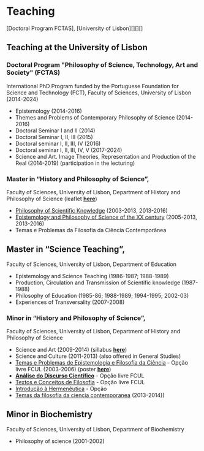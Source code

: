# Teaching

[Doctoral Program FCTAS], [University of Lisbon][][][]

## Teaching at the University of Lisbon 

### Doctoral Program  "Philosophy of Science, Technology, Art and Society" (FCTAS)
International PhD Program funded by the Portuguese Foundation for Science and Technology (FCT), Faculty of Sciences, University of Lisbon (2014-2024)

* Epistemology (2014-2016) 
* Themes and Problems of Contemporary Philosophy of Science (2014-2016)
* Doctoral Seminar I and II (2014)
* Doctoral Seminar I, II, III (2015)
* Doctoral seminar I, II, III, IV (2016)
* Doctoral seminar I, II, III, IV, V (2017-2024)
* Science and Art. Image Theories, Representation and Production of the Real (2014-2019) (participation in the lecturing)

### Master in “History and Philosophy of Science”, 
Faculty of Sciences, University of Lisbon, Department of History and Philosophy of Science (leaflet [**here**](https://ciencias.ulisboa.pt/sites/default/files/fcul/dep/sahfc/doc/dossier%20mestrado%202011-12.pdf))
* [Philosophy of Scientific Knowledge](https://webpages.ciencias.ulisboa.pt/~ommartins/fcc/index.html) (2003-2013, 2013-2016)
* [Epistemology and Philosophy of Science of the XX century](https://webpages.ciencias.ulisboa.pt/~ommartins/docencia/epistemologia_filccs.htm) (2005-2013, 2013-2016)
* Temas e Problemas da Filosofia da Ciência Contemporânea

## Master in “Science Teaching”, 
Faculty of Sciences, University of Lisbon, Department of Education 
* Epistemology and Science Teaching (1986-1987; 1988-1989)
* Production, Circulation and Transmission of Scientific knowledge (1987-1988)
* Philosophy of Education (1985-86; 1988-1989; 1994-1995; 2002-03)
* Experiences of Transversality (2007-2008)
  
### Minor in “History and Philosophy of Science”, 
Faculty of Sciences, University of Lisbon, Department of History and Philosophy of Science
* Science and Art (2009-2014) (sillabus [**here**](https://webpages.ciencias.ulisboa.pt/~ommartins/docencia/ciencia_arte.htm))
* Science and Culture (2011-2013) (also offered in General Studies)
* [Temas e Problemas de Epistemologia e Filosofia da Ciência](https://webpages.ciencias.ulisboa.pt/~ommartins/docencia/temas.htm) - Opção livre FCUL (2003-2006) (poster [**here**](https://webpages.ciencias.ulisboa.pt/~ommartins/images/cartaz3.pdf))
* [**Análise do Discurso Científico**](https://webpages.ciencias.ulisboa.pt/~ommartins/docencia/discurso.htm) - Opção livre FCUL
* [Textos e Conceitos de Filosofia](https://webpages.ciencias.ulisboa.pt/~ommartins/docencia/filosofia.htm) - Opção livre FCUL
* [Introdução à Hermenêutica](https://webpages.ciencias.ulisboa.pt/~ommartins/docencia/heremeneutica.htm) - Opção
* [Temas da filosofia da ciencia contemporanea](https://webpages.ciencias.ulisboa.pt/~ommartins/pdfs/minor_Temas%20da%20Fil%20CC%20contemp.pdf) (2013-2014)) 

## Minor in Biochemistry 
Faculty of Sciences, University of Lisbon, Department of Biochemistry
* Philosophy of science (2001-2002) 




